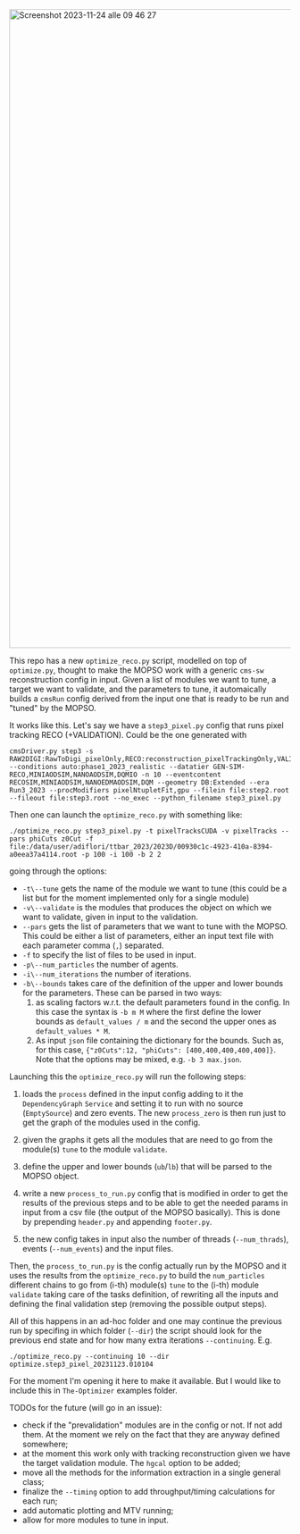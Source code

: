 <img width="1144" alt="Screenshot 2023-11-24 alle 09 46 27" src="https://github.com/cms-pixel-autotuning/CA-parameter-tuning/assets/16901146/5bee2244-9afc-46a2-99c6-a75705045442">


This repo has a new `optimize_reco.py` script, modelled on top of `optimize.py`, thought to make the MOPSO work with a generic `cms-sw` reconstruction config in input. Given a list of modules we want to tune, a target we want to validate, and the parameters to tune, it automaically builds a `cmsRun` config derived from the input one that is ready to be run and "tuned" by the MOPSO.

It works like this. Let's say we have a `step3_pixel.py` config that runs pixel tracking RECO (+VALIDATION). Could be the one generated with

``` 
cmsDriver.py step3 -s RAW2DIGI:RawToDigi_pixelOnly,RECO:reconstruction_pixelTrackingOnly,VALIDATION:@pixelTrackingOnlyValidation,DQM:@pixelTrackingOnlyDQM --conditions auto:phase1_2023_realistic --datatier GEN-SIM-RECO,MINIAODSIM,NANOAODSIM,DQMIO -n 10 --eventcontent RECOSIM,MINIAODSIM,NANOEDMAODSIM,DQM --geometry DB:Extended --era Run3_2023 --procModifiers pixelNtupletFit,gpu --filein file:step2.root --fileout file:step3.root --no_exec --python_filename step3_pixel.py
```

Then one can launch the `optimize_reco.py` with something like:

```
./optimize_reco.py step3_pixel.py -t pixelTracksCUDA -v pixelTracks --pars phiCuts z0Cut -f file:/data/user/adiflori/ttbar_2023/2023D/00930c1c-4923-410a-8394-a0eea37a4114.root -p 100 -i 100 -b 2 2
```

going through the options:

- `-t\--tune` gets the name of the module we want to tune (this could be a list but for the moment implemented only for a single module)
- `-v\--validate` is the modules that produces the object on which we want to validate, given in input to the validation.
- `--pars` gets the list of parameters that we want to tune with the MOPSO. This could be either a list of parameters, either an input text file with each parameter comma (`,`) separated.
- `-f` to specify the list of files to be used in input.
- `-p\--num_particles` the number of agents.
- `-i\--num_iterations` the number of iterations.
- `-b\--bounds` takes care of the definition of the upper and lower bounds for the parameters. These can be parsed in two ways: 
    1. as scaling factors w.r.t. the default parameters found in the config. In this case the syntax is `-b m M` where the first define the lower bounds as `default_values / m` and the second the upper ones as `default_values * M`.
    2. As input `json` file containing the dictionary for the bounds. Such as, for this case, `{"z0Cuts":12, "phiCuts": [400,400,400,400,400]}`. Note that the options may be mixed, e.g. `-b 3 max.json`.
    

Launching this the `optimize_reco.py` will run the following steps:

1. loads the `process` defined in the input config adding to it the `DependencyGraph` `Service` and setting it to run with no source (`EmptySource`) and zero events. The new `process_zero` is then run just to get the graph of the modules used in the config.

2. given the graphs it gets all the modules that are need to go from the module(s) `tune` to the module `validate`.

3. define the upper and lower bounds (`ub`/`lb`) that will be parsed to the MOPSO object. 

4. write a new `process_to_run.py` config that is modified in order to get the results of the previous steps and to be able to get the needed params in input from a csv file (the output of the MOPSO basically). This is done by prepending `header.py` and appending  `footer.py`. 

5. the new config takes in input also the number of threads (`--num_thrads`), events (`--num_events`) and the input files.

Then, the `process_to_run.py` is the config actually run by the MOPSO and it uses the results from the `optimize_reco.py` to build the `num_particles` different chains to go from (i-th) module(s) `tune` to the (i-th) module `validate` taking care of the tasks definition, of rewriting all the inputs and defining the final validation step (removing the possible output steps).

All of this happens in an ad-hoc folder and one may continue the previous run by specifing in which folder (`--dir`) the script should look for the previous end state and for how many extra iterations `--continuing`. E.g.

```
./optimize_reco.py --continuing 10 --dir optimize.step3_pixel_20231123.010104
```

For the moment I'm opening it here to make it available. But I would like to include this in `The-Optimizer` examples folder. 


TODOs for the future (will go in an issue):

- check if the "prevalidation" modules are in the config or not. If not add them. At the moment we rely on the fact that they are anyway defined somewhere;
- at the moment this work only with tracking reconstruction given we have the target validation module. The `hgcal` option to be added;
- move all the methods for the information extraction in a single general class;
- finalize the `--timing` option to add throughput/timing calculations for each run;
- add automatic plotting and MTV running;
- allow for more modules to tune in input.
